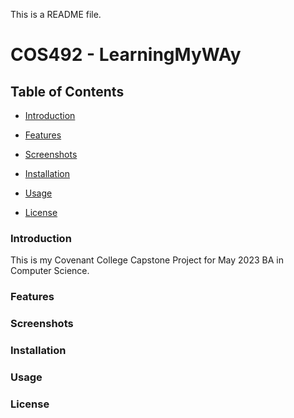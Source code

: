 This is a README file.

# COS492 - LearningMyWAy

## Table of Contents
- [Introduction](https://github.com/Tnathan03/COS492-LearningMyWay-Command_line_learning_tool/edit/main/README.md#Introduction)

- [Features](https://github.com/Tnathan03/COS492-LearningMyWay-Command_line_learning_tool/edit/main/README.md#Features)

- [Screenshots](https://github.com/Tnathan03/COS492-LearningMyWay-Command_line_learning_tool/edit/main/README.md#Screenshots)

- [Installation](https://github.com/Tnathan03/COS492-LearningMyWay-Command_line_learning_tool/edit/main/README.md#Installation)

- [Usage](https://github.com/Tnathan03/COS492-LearningMyWay-Command_line_learning_tool/edit/main/README.md#Usage)

- [License](https://github.com/Tnathan03/COS492-LearningMyWay-Command_line_learning_tool/edit/main/README.md#License)



### Introduction

This is my Covenant College Capstone Project for May 2023 BA in Computer Science.

### Features 

### Screenshots

### Installation

### Usage

### License
